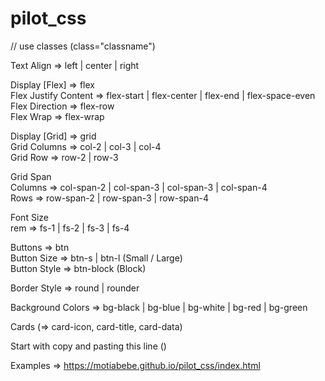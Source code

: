 # pilot_css

// use classes (class="classname")

Text Align =>
left | center | right

Display [Flex] => flex <br>
Flex Justify Content => flex-start | flex-center | flex-end | flex-space-even <br>
Flex Direction => flex-row <br>
Flex Wrap => flex-wrap

Display [Grid] => grid <br>
Grid Columns => col-2 | col-3 | col-4 <br>
Grid Row => row-2 | row-3 <br>

Grid Span <br>
Columns => col-span-2 | col-span-3 | col-span-3 | col-span-4 <br>
Rows => row-span-2 | row-span-3 | row-span-4 <br>

Font Size <br>
rem => fs-1 | fs-2 | fs-3 | fs-4

Buttons => btn <br>
Button Size => btn-s | btn-l (Small / Large) <br>
Button Style => btn-block (Block) <br>

Border Style => round | rounder <br>

Background Colors => bg-black | bg-blue | bg-white | bg-red | bg-green <br>

Cards (=> card-icon, card-title, card-data) <br>

Start with copy and pasting this line (<link rel="stylesheet" href="https://motiabebe.github.io/pilot_css/main.css">)

Examples => https://motiabebe.github.io/pilot_css/index.html







